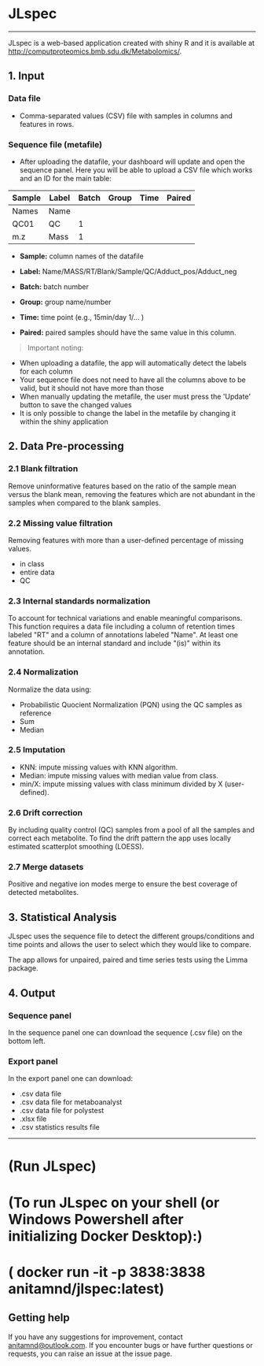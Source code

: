 # JLspec
---

JLspec is a web-based application created with shiny R and it is available at http://computproteomics.bmb.sdu.dk/Metabolomics/.


## 1. Input

### Data file
* Comma-separated values (CSV) file with samples in columns and features in rows.

### Sequence file (metafile)
* After uploading the datafile, your dashboard will update and open the sequence panel. Here you will be able to upload a CSV file which works and an ID for the main table: 

| Sample | Label | Batch | Group | Time | Paired |
| ----   | ----  | ----  | ----  | ---- | ----   |
| Names  | Name  |       |       |      |        |
| QC01   | QC    | 1     |       |      |        |
| m.z    | Mass  | 1     |       |      |        |

* **Sample:** column names of the datafile

* **Label:** Name/MASS/RT/Blank/Sample/QC/Adduct_pos/Adduct_neg

* **Batch:** batch number

* **Group:** group name/number

* **Time:** time point (e.g., 15min/day 1/... )

* **Paired:** paired samples should have the same value in this column.


> Important noting:
* When uploading a datafile, the app will automatically detect the labels for each column
* Your sequence file does not need to have all the columns above to be valid, but it should not have more than those
* When manually updating the metafile, the user must press the 'Update' button to save the changed values
* It is only possible to change the label in the metafile by changing it within the shiny application

## 2. Data Pre-processing

### 2.1 Blank filtration
Remove uninformative features based on the ratio of the sample mean versus the blank mean, removing the features which are not abundant in the samples when compared to the blank samples.

### 2.2 Missing value filtration
Removing features with more than a user-defined percentage of missing values.

* in class
* entire data
* QC

### 2.3 Internal standards normalization
To account for technical variations and enable meaningful comparisons. This function requires a data file including a column of retention times labeled "RT" and a column of annotations labeled "Name". At least one feature should be an internal standard and include "(is)" within its annotation.

### 2.4 Normalization
Normalize the data using:

* Probabilistic Quocient Normalization (PQN) using the QC samples as reference
* Sum
* Median

### 2.5 Imputation

* KNN: impute missing values with KNN algorithm.
* Median: impute missing values with median value from class.
* min/X: impute missing values with class minimum divided by X (user-defined).

### 2.6 Drift correction
By including quality control (QC) samples from a pool of all the samples and correct each metabolite. To find the drift pattern the app uses locally estimated scatterplot smoothing (LOESS).

### 2.7 Merge datasets
Positive and negative ion modes merge to ensure the best coverage of detected metabolites.


## 3. Statistical Analysis
JLspec uses the sequence file to detect the different groups/conditions and time points and allows the user to select which they would like to compare.

The app allows for unpaired, paired and time series tests using the Limma package.

## 4. Output

### Sequence panel
In the sequence panel one can download the sequence (.csv file) on the bottom left.

### Export panel
In the export panel one can download:

* .csv data file
* .csv data file for metaboanalyst
* .csv data file for polystest
* .xlsx file
* .csv statistics results file

---

# (Run JLspec)
# (To run JLspec on your shell (or Windows Powershell after initializing Docker Desktop):)
# (   docker run -it -p 3838:3838 anitamnd/jlspec:latest)

## Getting help
If you have any suggestions for improvement, contact anitamnd@outlook.com. If you encounter bugs or have further questions or requests, you can raise an issue at the issue page.
